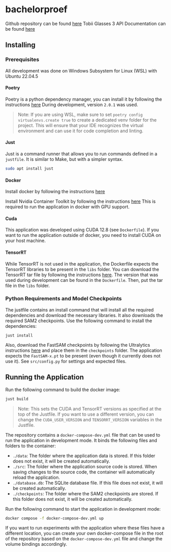 # bachelorproef

Github repository can be found [here](https://github.com/ilianbronchart/bachelorproef)
Tobii Glasses 3 API Documentation can be found [here](https://tobiipro.github.io/g3pylib/g3pylib.html)

## Installing

### Prerequisites

All development was done on Windows Subsystem for Linux (WSL) with Ubuntu 22.04.5

#### Poetry

Poetry is a python dependency manager, you can install it by following the instructions [here](https://python-poetry.org/docs/#installation)
During development, version `2.0.1` was used.

> Note: If you are using WSL, make sure to set `poetry config virtualenvs.create true` to create a dedicated venv folder for the project.
> This will ensure that your IDE recognizes the virtual environment and can use it for code completion and linting. 

#### Just

Just is a command runner that allows you to run commands defined in a `justfile`. It is similar to Make, but with a simpler syntax.
```bash
sudo apt install just
```

#### Docker

Install docker by following the instructions [here](https://docs.docker.com/engine/install/)

Install Nvidia Container Toolkit by following the instructions [here](https://docs.nvidia.com/datacenter/cloud-native/container-toolkit/latest/install-guide.html#with-dnf-rhel-centos-fedora-amazon-linux)
This is required to run the application in docker with GPU support.

#### Cuda

This application was developed using CUDA 12.8 (see `Dockerfile`).
If you want to run the application outside of docker, you need to install CUDA on your host machine.

#### TensorRT

While TensorRT is not used in the application, the Dockerfile expects the TensorRT libraries to be present in the `libs` folder.
You can download the TensorRT tar file by following the instructions [here](https://docs.nvidia.com/deeplearning/tensorrt/latest/installing-tensorrt/installing.html#download). The version that was used during development can be found in the `Dockerfile`.
Then, put the tar file in the `libs` folder.

### Python Requirements and Model Checkpoints

The justfile contains an install command that will install all the required dependencies and download the necessary libraries.
It also downloads the required SAM2 checkpoints.
Use the following command to install the dependencies:
```
just install
```

Also, download the FastSAM checkpoints by following the Ultralytics instructions [here](https://docs.ultralytics.com/models/fast-sam/#installation) and place them in the `checkpoints` folder.
The application expects the `FastSAM-x.pt` to be present (even though it currently does not use it).
See `src/config.py` for settings and expected files.

## Running the Application

Run the following command to build the docker image:
```bash
just build
```
> Note: This sets the CUDA and TensorRT versions as specified at the top of the Justfile. If you want to use a different version, you can change the `CUDA_USER_VERSION` and `TENSORRT_VERSION` variables in the Justfile.

The repository contains a `docker-compose-dev.yml` file that can be used to run the application in development mode.
It binds the following files and folders to the container:
- `./data`: The folder where the application data is stored. If this folder does not exist, it will be created automatically.
- `./src`: The folder where the application source code is stored. When saving changes to the source code, the container will automatically reload the application.
- `./database.db`: The SQLite database file. If this file does not exist, it will be created automatically.
- `./checkpoints`: The folder where the SAM2 checkpoints are stored. If this folder does not exist, it will be created automatically.

Run the following command to start the application in development mode:
```bash
docker compose -f docker-compose-dev.yml up
```

If you want to run experiments with the application where these files have a different location, you can create your own docker-compose file in the root of the repository based on the `docker-compose-dev.yml` file and change the volume bindings accordingly.


